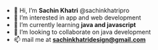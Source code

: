 - 👋 Hi, I’m **Sachin Khatri** @sachinkhatripro
- 👀 I’m interested in app and web development
- 🌱 I’m currently learning **java and javascript**
- 💞️ I’m looking to collaborate on java development
- 📫 mail me at **sachinkhatridesign@gmail.com**

<!---
sachinkhatripro/sachinkhatripro is a ✨ special ✨ repository because its `README.md` (this file) appears on your GitHub profile.
You can click the Preview link to take a look at your changes.
--->
